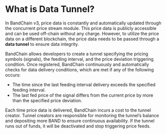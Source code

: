 # What is Data Tunnel?

In BandChain v3, price data is constantly and automatically updated through the concurrent price stream module. This price data is publicly accessible and can be used off-chain without any charge. However, to utilize the price data on a different blockchain, the price data needs to be passed through a **data tunnel** to ensure data integrity.

BandChain allows developers to create a tunnel specifying the pricing symbols (signals), the feeding interval, and the price deviation triggering condition. Once registered, BandChain continuously and automatically checks for data delivery conditions, which are met if any of the following occurs:

- The time since the last feeding interval delivery exceeds the specified feeding interval.
- The last fed price of the signal differs from the current price by more than the specified price deviation.

Each time price data is delivered, BandChain incurs a cost to the tunnel creator. Tunnel creators are responsible for monitoring the tunnel’s balance and depositing more BAND to ensure continuous availability. If the tunnel runs out of funds, it will be deactivated and stop triggering price feeds.
